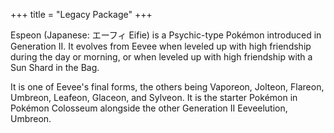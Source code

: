 +++
title = "Legacy Package"
+++

Espeon (Japanese: エーフィ Eifie) is a Psychic-type Pokémon introduced in Generation II.
It evolves from Eevee when leveled up with high friendship during the day or morning, or when leveled up with high friendship with a Sun Shard in the Bag. 

<!--more-->
It is one of Eevee's final forms, the others being Vaporeon, Jolteon, Flareon, Umbreon, Leafeon, Glaceon, and Sylveon.
It is the starter Pokémon in Pokémon Colosseum alongside the other Generation II Eeveelution, Umbreon.